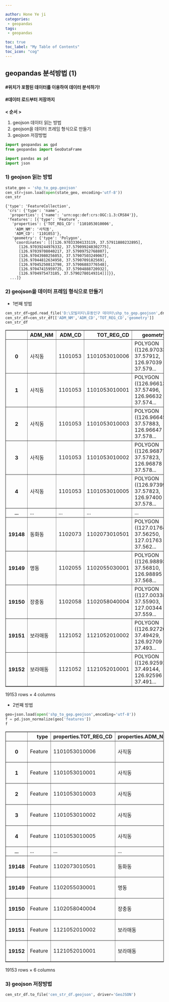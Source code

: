 ```yaml
---

author: Hone Ye ji
categories: 
 - geopandas
tags: 
 - geopandas

toc: true
toc_label: "My Table of Contents"
toc_icon: "cog"
---
```


## geopandas 분석방법 (1)

#### #위치가 포함된 데이터를 이용하여 데이터 분석하기!
#### #데이터 로드부터 저장까지

**< 순서 >**  
1) geojson 데이터 읽는 방법  
2) geojson을 데이터 프레임 형식으로 만들기  
3) geojson 저장방법  




```python
import geopandas as gpd
from geopandas import GeoDataFrame

import pandas as pd
import json
```

### 1) geojson 읽는 방법


```python
state_geo = 'shp_to_gep.geojson'
cen_str=json.load(open(state_geo, encoding='utf-8'))
cen_str
```




    {'type': 'FeatureCollection',
     'crs': {'type': 'name',
      'properties': {'name': 'urn:ogc:def:crs:OGC:1.3:CRS84'}},
     'features': [{'type': 'Feature',
       'properties': {'TOT_REG_CD': '1101053010006',
        'ADM_NM': '사직동',
        'ADM_CD': '1101053'},
       'geometry': {'type': 'Polygon',
        'coordinates': [[[126.97033304133119, 37.57911880232895],
          [126.97039244976332, 37.579099248302775],
          [126.97039708040217, 37.57909752768807],
          [126.97043980256053, 37.57907503249067],
          [126.97044812634958, 37.5790709182569],
          [126.97045250813798, 37.57906883776548],
          [126.97047415959725, 37.57904888720932],
          [126.9704975473185, 37.57902780149314]]]}},
      ...]}



### 2) geojson을 데이터 프레임 형식으로 만들기
- 1번째 방법


```python
cen_str_df=gpd.read_file('D:\모빌리티\유동인구 데이터\shp_to_gep.geojson',driver='GeoJSON')
cen_str_df=cen_str_df[['ADM_NM','ADM_CD','TOT_REG_CD','geometry']]
cen_str_df
```




<div>
<style scoped>
    .dataframe tbody tr th:only-of-type {
        vertical-align: middle;
    }

    .dataframe tbody tr th {
        vertical-align: top;
    }

    .dataframe thead th {
        text-align: right;
    }
</style>
<table border="1" class="dataframe">
  <thead>
    <tr style="text-align: right;">
      <th></th>
      <th>ADM_NM</th>
      <th>ADM_CD</th>
      <th>TOT_REG_CD</th>
      <th>geometry</th>
    </tr>
  </thead>
  <tbody>
    <tr>
      <th>0</th>
      <td>사직동</td>
      <td>1101053</td>
      <td>1101053010006</td>
      <td>POLYGON ((126.97033 37.57912, 126.97039 37.579...</td>
    </tr>
    <tr>
      <th>1</th>
      <td>사직동</td>
      <td>1101053</td>
      <td>1101053010001</td>
      <td>POLYGON ((126.96613 37.57496, 126.96632 37.574...</td>
    </tr>
    <tr>
      <th>2</th>
      <td>사직동</td>
      <td>1101053</td>
      <td>1101053010003</td>
      <td>POLYGON ((126.96645 37.57883, 126.96647 37.578...</td>
    </tr>
    <tr>
      <th>3</th>
      <td>사직동</td>
      <td>1101053</td>
      <td>1101053010002</td>
      <td>POLYGON ((126.96877 37.57823, 126.96878 37.578...</td>
    </tr>
    <tr>
      <th>4</th>
      <td>사직동</td>
      <td>1101053</td>
      <td>1101053010005</td>
      <td>POLYGON ((126.97399 37.57823, 126.97400 37.578...</td>
    </tr>
    <tr>
      <th>...</th>
      <td>...</td>
      <td>...</td>
      <td>...</td>
      <td>...</td>
    </tr>
    <tr>
      <th>19148</th>
      <td>동화동</td>
      <td>1102073</td>
      <td>1102073010501</td>
      <td>POLYGON ((127.01764 37.56250, 127.01763 37.562...</td>
    </tr>
    <tr>
      <th>19149</th>
      <td>명동</td>
      <td>1102055</td>
      <td>1102055030001</td>
      <td>POLYGON ((126.98893 37.56810, 126.98895 37.568...</td>
    </tr>
    <tr>
      <th>19150</th>
      <td>장충동</td>
      <td>1102058</td>
      <td>1102058040004</td>
      <td>POLYGON ((127.00338 37.55903, 127.00344 37.559...</td>
    </tr>
    <tr>
      <th>19151</th>
      <td>보라매동</td>
      <td>1121052</td>
      <td>1121052010002</td>
      <td>POLYGON ((126.92720 37.49429, 126.92709 37.493...</td>
    </tr>
    <tr>
      <th>19152</th>
      <td>보라매동</td>
      <td>1121052</td>
      <td>1121052010001</td>
      <td>POLYGON ((126.92591 37.49144, 126.92596 37.491...</td>
    </tr>
  </tbody>
</table>
<p>19153 rows × 4 columns</p>
</div>



- 2번째 방법


```python
geo=json.load(open('shp_to_gep.geojson',encoding='utf-8'))
f = pd.json_normalize(geo['features'])
f
```




<div>
<style scoped>
    .dataframe tbody tr th:only-of-type {
        vertical-align: middle;
    }

    .dataframe tbody tr th {
        vertical-align: top;
    }

    .dataframe thead th {
        text-align: right;
    }
</style>
<table border="1" class="dataframe">
  <thead>
    <tr style="text-align: right;">
      <th></th>
      <th>type</th>
      <th>properties.TOT_REG_CD</th>
      <th>properties.ADM_NM</th>
      <th>properties.ADM_CD</th>
      <th>geometry.type</th>
      <th>geometry.coordinates</th>
    </tr>
  </thead>
  <tbody>
    <tr>
      <th>0</th>
      <td>Feature</td>
      <td>1101053010006</td>
      <td>사직동</td>
      <td>1101053</td>
      <td>Polygon</td>
      <td>[[[126.97033304133119, 37.57911880232895], [12...</td>
    </tr>
    <tr>
      <th>1</th>
      <td>Feature</td>
      <td>1101053010001</td>
      <td>사직동</td>
      <td>1101053</td>
      <td>Polygon</td>
      <td>[[[126.96613384750641, 37.574957380849554], [1...</td>
    </tr>
    <tr>
      <th>2</th>
      <td>Feature</td>
      <td>1101053010003</td>
      <td>사직동</td>
      <td>1101053</td>
      <td>Polygon</td>
      <td>[[[126.96645292161898, 37.5788253347882], [126...</td>
    </tr>
    <tr>
      <th>3</th>
      <td>Feature</td>
      <td>1101053010002</td>
      <td>사직동</td>
      <td>1101053</td>
      <td>Polygon</td>
      <td>[[[126.96877457487757, 37.57822935210929], [12...</td>
    </tr>
    <tr>
      <th>4</th>
      <td>Feature</td>
      <td>1101053010005</td>
      <td>사직동</td>
      <td>1101053</td>
      <td>Polygon</td>
      <td>[[[126.9739856241019, 37.57823267082909], [126...</td>
    </tr>
    <tr>
      <th>...</th>
      <td>...</td>
      <td>...</td>
      <td>...</td>
      <td>...</td>
      <td>...</td>
      <td>...</td>
    </tr>
    <tr>
      <th>19148</th>
      <td>Feature</td>
      <td>1102073010501</td>
      <td>동화동</td>
      <td>1102073</td>
      <td>Polygon</td>
      <td>[[[127.01763808390233, 37.562499122782185], [1...</td>
    </tr>
    <tr>
      <th>19149</th>
      <td>Feature</td>
      <td>1102055030001</td>
      <td>명동</td>
      <td>1102055</td>
      <td>Polygon</td>
      <td>[[[126.98892726910591, 37.568102798887075], [1...</td>
    </tr>
    <tr>
      <th>19150</th>
      <td>Feature</td>
      <td>1102058040004</td>
      <td>장충동</td>
      <td>1102058</td>
      <td>Polygon</td>
      <td>[[[127.00338472431302, 37.559025029043795], [1...</td>
    </tr>
    <tr>
      <th>19151</th>
      <td>Feature</td>
      <td>1121052010002</td>
      <td>보라매동</td>
      <td>1121052</td>
      <td>Polygon</td>
      <td>[[[126.92719682242266, 37.494286392496186], [1...</td>
    </tr>
    <tr>
      <th>19152</th>
      <td>Feature</td>
      <td>1121052010001</td>
      <td>보라매동</td>
      <td>1121052</td>
      <td>Polygon</td>
      <td>[[[126.92590640761341, 37.49143781173751], [12...</td>
    </tr>
  </tbody>
</table>
<p>19153 rows × 6 columns</p>
</div>



### 3) geojson 저장방법


```python
cen_str_df.to_file('cen_str_df.geojson', driver='GeoJSON')
```
<!--stackedit_data:
eyJoaXN0b3J5IjpbLTg5Nzc5NTAxMF19
-->
